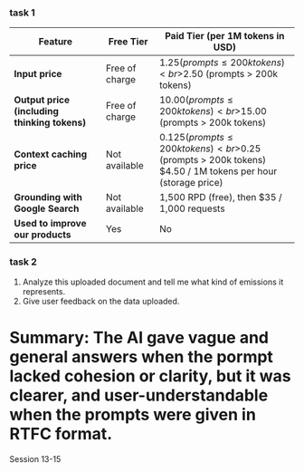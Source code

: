 ### task 1
| **Feature**                             | **Free Tier**                     | **Paid Tier (per 1M tokens in USD)**                                  |
|----------------------------------------|-----------------------------------|------------------------------------------------------------------------|
| **Input price**                        | Free of charge                    | $1.25 (prompts ≤ 200k tokens)<br>$2.50 (prompts > 200k tokens)         |
| **Output price (including thinking tokens)** | Free of charge              | $10.00 (prompts ≤ 200k tokens)<br>$15.00 (prompts > 200k tokens)       |
| **Context caching price**              | Not available                     | $0.125 (prompts ≤ 200k tokens)<br>$0.25 (prompts > 200k tokens)<br>$4.50 / 1M tokens per hour (storage price) |
| **Grounding with Google Search**       | Not available                     | 1,500 RPD (free), then $35 / 1,000 requests                            |
| **Used to improve our products**       | Yes                               | No                                                                     |

### task 2
1) Analyze this uploaded document and tell me what kind of emissions it represents.
2) Give user feedback on the data uploaded.

Summary: The AI gave vague and general answers when the pormpt lacked cohesion or clarity, but it was clearer, and user-understandable when the prompts were given in RTFC format. 
==========================================================================================================
Session 13-15